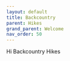 ```yaml
---
layout: default
title: Backcountry
parent: Hikes
grand_parent: Welcome
nav_order: 50
---
```

Hi Backcountry Hikes